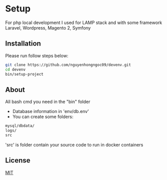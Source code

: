 # Setup

For php local development
I used for LAMP stack and with some framework Laravel, Wordpress, Magento 2, Symfony

## Installation

Please run follow steps below:

```bash
git clone https://github.com/nguyenhongngoc09/devenv.git
cd devenv
bin/setup-project
```

## About

All bash cmd you need in the "bin" folder

- Database information in 'env/db.env'
- You can create some folders:

```bash
mysql/dbdata/
logs/
src
```

'src' is folder contain your source code to run in docker containers

## License

[MIT](https://choosealicense.com/licenses/mit/)
